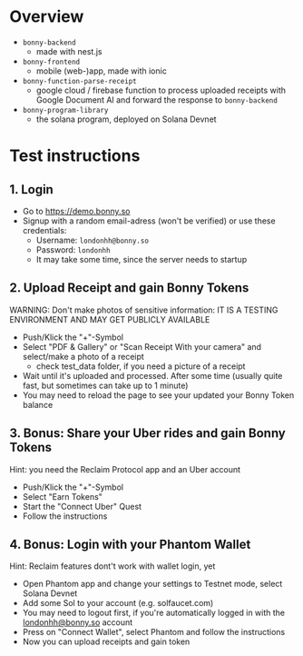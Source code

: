 # Overview
- `bonny-backend`
    - made with nest.js
- `bonny-frontend`
    - mobile (web-)app, made with ionic
- `bonny-function-parse-receipt`
    - google cloud / firebase function to process uploaded receipts with Google Document AI 
    and forward the response to `bonny-backend`
- `bonny-program-library`
    - the solana program, deployed on Solana Devnet

# Test instructions

## 1. Login
- Go to https://demo.bonny.so
- Signup with a random email-adress (won't be verified) or use these credentials:
    - Username: `londonhh@bonny.so`
    - Password: `londonhh`
    - It may take some time, since the server needs to startup

## 2. Upload Receipt and gain Bonny Tokens
WARNING: Don't make photos of sensitive information: IT IS A TESTING ENVIRONMENT AND MAY GET PUBLICLY AVAILABLE
- Push/Klick the "+"-Symbol
- Select "PDF & Gallery" or "Scan Receipt With your camera" and select/make a photo of a receipt
    - check test_data folder, if you need a picture of a receipt
- Wait until it's uploaded and processed. After some time (usually quite fast, but sometimes can take up to 1 minute)
- You may need to reload the page to see your updated your Bonny Token balance

## 3. Bonus: Share your Uber rides and gain Bonny Tokens
Hint: you need the Reclaim Protocol app and an Uber account
- Push/Klick the "+"-Symbol
- Select "Earn Tokens"
- Start the "Connect Uber" Quest
- Follow the instructions

## 4. Bonus: Login with your Phantom Wallet
Hint: Reclaim features dont't work with wallet login, yet
- Open Phantom app and change your settings to Testnet mode, select Solana Devnet
- Add some Sol to your account (e.g. solfaucet.com)
- You may need to logout first, if you're automatically logged in with the londonhh@bonny.so account
- Press on "Connect Wallet", select Phantom and follow the instructions
- Now you can upload receipts and gain token
